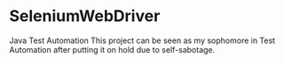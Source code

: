 # SeleniumWebDriver
Java Test Automation
This project can be seen as my sophomore in Test Automation after putting it on hold due to self-sabotage.

